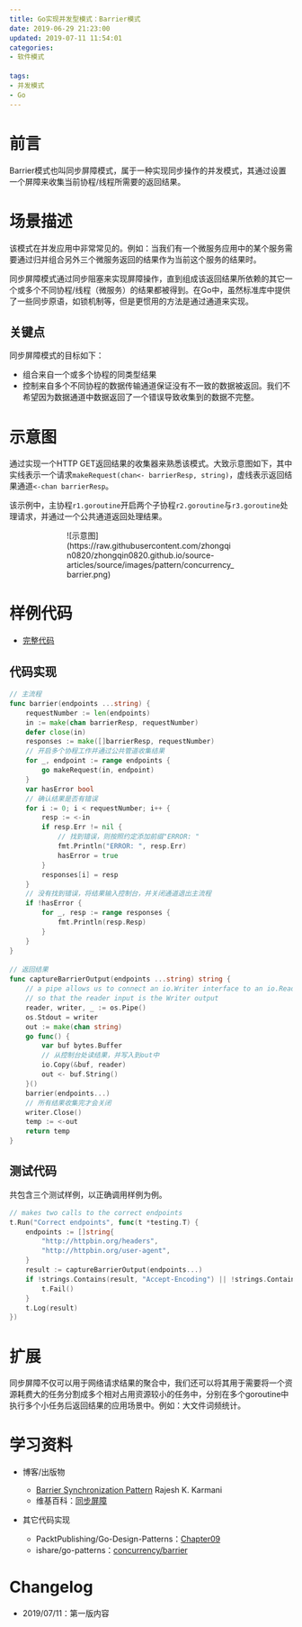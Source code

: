 ```yaml
---
title: Go实现并发型模式：Barrier模式
date: 2019-06-29 21:23:00
updated: 2019-07-11 11:54:01
categories:
- 软件模式

tags:
- 并发模式
- Go
---
```

# 前言
Barrier模式也叫同步屏障模式，属于一种实现同步操作的并发模式，其通过设置一个屏障来收集当前协程/线程所需要的返回结果。

<!-- more -->
# 场景描述
该模式在并发应用中非常常见的。例如：当我们有一个微服务应用中的某个服务需要通过归并组合另外三个微服务返回的结果作为当前这个服务的结果时。

同步屏障模式通过同步阻塞来实现屏障操作，直到组成该返回结果所依赖的其它一个或多个不同协程/线程（微服务）的结果都被得到。在Go中，虽然标准库中提供了一些同步原语，如锁机制等，但是更惯用的方法是通过通道来实现。

## 关键点
同步屏障模式的目标如下：
- 组合来自一个或多个协程的同类型结果
- 控制来自多个不同协程的数据传输通道保证没有不一致的数据被返回。我们不希望因为数据通道中数据返回了一个错误导致收集到的数据不完整。

# 示意图
通过实现一个HTTP GET返回结果的收集器来熟悉该模式。大致示意图如下，其中实线表示一个请求`makeRequest(chan<- barrierResp, string)`，虚线表示返回结果通道`<-chan barrierResp`。

该示例中，主协程`r1.goroutine`开启两个子协程`r2.goroutine`与`r3.goroutine`处理请求，并通过一个公共通道返回处理结果。

<div style="width: 300px; margin: auto">
![示意图](https://raw.githubusercontent.com/zhongqin0820/zhongqin0820.github.io/source-articles/source/images/pattern/concurrency_barrier.png)
</div>

# 样例代码
- [完整代码](https://github.com/zhongqin0820/coding-playground/tree/master/go/pattern/concurrency/barrier)

## 代码实现
```go
// 主流程
func barrier(endpoints ...string) {
    requestNumber := len(endpoints)
    in := make(chan barrierResp, requestNumber)
    defer close(in)
    responses := make([]barrierResp, requestNumber)
    // 开启多个协程工作并通过公共管道收集结果
    for _, endpoint := range endpoints {
        go makeRequest(in, endpoint)
    }
    var hasError bool
    // 确认结果是否有错误
    for i := 0; i < requestNumber; i++ {
        resp := <-in
        if resp.Err != nil {
            // 找到错误，则按照约定添加前缀"ERROR: "
            fmt.Println("ERROR: ", resp.Err)
            hasError = true
        }
        responses[i] = resp
    }
    // 没有找到错误，将结果输入控制台，并关闭通道退出主流程
    if !hasError {
        for _, resp := range responses {
            fmt.Println(resp.Resp)
        }
    }
}

// 返回结果
func captureBarrierOutput(endpoints ...string) string {
    // a pipe allows us to connect an io.Writer interface to an io.Reader interface
    // so that the reader input is the Writer output
    reader, writer, _ := os.Pipe()
    os.Stdout = writer
    out := make(chan string)
    go func() {
        var buf bytes.Buffer
        // 从控制台处读结果，并写入到out中
        io.Copy(&buf, reader)
        out <- buf.String()
    }()
    barrier(endpoints...)
    // 所有结果收集完才会关闭
    writer.Close()
    temp := <-out
    return temp
}
```

## 测试代码
共包含三个测试样例，以正确调用样例为例。
```go
// makes two calls to the correct endpoints
t.Run("Correct endpoints", func(t *testing.T) {
    endpoints := []string{
        "http://httpbin.org/headers",
        "http://httpbin.org/user-agent",
    }
    result := captureBarrierOutput(endpoints...)
    if !strings.Contains(result, "Accept-Encoding") || !strings.Contains(result, "User-Agent") {
        t.Fail()
    }
    t.Log(result)
})
```

# 扩展
同步屏障不仅可以用于网络请求结果的聚合中，我们还可以将其用于需要将一个资源耗费大的任务分割成多个相对占用资源较小的任务中，分别在多个goroutine中执行多个小任务后返回结果的应用场景中。例如：大文件词频统计。

# 学习资料
- 博客/出版物
    - [Barrier Synchronization Pattern](https://pdfs.semanticscholar.org/08c5/6ccee20203f561e8603b616cc2c8eac98eae.pdf) Rajesh K. Karmani
    - 维基百科：[同步屏障](https://zh.wikipedia.org/wiki/%E5%90%8C%E6%AD%A5%E5%B1%8F%E9%9A%9C)

- 其它代码实现
    - PacktPublishing/Go-Design-Patterns：[Chapter09](https://github.com/PacktPublishing/Go-Design-Patterns/tree/master/Chapter09)
    - ishare/go-patterns：[concurrency/barrier](https://github.com/ishare/go-patterns/blob/master/concurrency/barrier.md)

# Changelog
- 2019/07/11：第一版内容
